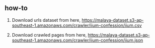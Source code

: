 ## how-to

1. Download urls dataset from here, https://malaya-dataset.s3-ap-southeast-1.amazonaws.com/crawler/iium-confession/iium.csv

2. Download crawled pages from here, https://malaya-dataset.s3-ap-southeast-1.amazonaws.com/crawler/iium-confession/iium.json